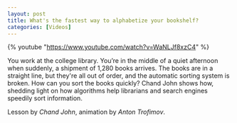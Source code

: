 ```yaml
---
layout: post
title: What's the fastest way to alphabetize your bookshelf?
categories: [Videos]
---
```

{% youtube "https://www.youtube.com/watch?v=WaNLJf8xzC4" %}

You work at the college library. You’re in the middle of a quiet afternoon when suddenly, a shipment of 1,280 books arrives. The books are in a straight line, but they're all out of order, and the automatic sorting system is broken. How can you sort the books quickly? Chand John shows how, shedding light on how algorithms help librarians and search engines speedily sort information. 

Lesson by _Chand John_, animation by _Anton Trofimov_.
